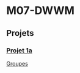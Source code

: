 # M07-DWWM

## Projets 

### [Projet 1a](./projet1/consignes.md)  
[Groupes](./projet1/consignes.md#Groupes)
